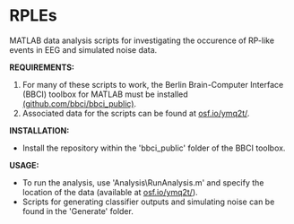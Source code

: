 # RPLEs
MATLAB data analysis scripts for investigating the occurence of RP-like events in EEG and simulated noise data.

**REQUIREMENTS:**
1. For many of these scripts to work, the Berlin Brain-Computer Interface (BBCI) toolbox for MATLAB must be installed [(github.com/bbci/bbci_public)](https://github.com/bbci/bbci_public).
2. Associated data for the scripts can be found at [osf.io/ymq2t/](https://osf.io/ymq2t/).

**INSTALLATION:**
- Install the repository within the 'bbci_public' folder of the BBCI toolbox.

**USAGE:**
- To run the analysis, use 'Analysis\RunAnalysis.m' and specify the location of the data (available at [osf.io/ymq2t/](https://osf.io/ymq2t/)).
- Scripts for generating classifier outputs and simulating noise can be found in the 'Generate' folder.
